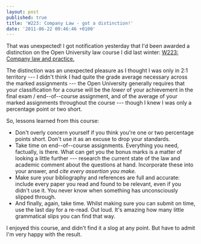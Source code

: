 ```yaml
---
layout: post
published: true
title: 'W223: Company Law - got a distinction!'
date: '2011-06-22 09:46:46 +0100'
---
```

That was unexpected! I got notification yesterday that I'd been awarded a distinction on the Open University law course I did last winter: [W223: Company law and practice.](http://www3.open.ac.uk/study/undergraduate/course/w223.htm)

The distinction was an unexpected pleasure as I thought I was only in 2:1 territory --- I didn't think I had quite the grade average necessary across the marked assignments --- the Open University generally requires that your classification for a course will be the *lower* of your achievement in the final exam / end--of--course assignment, and of the average of your marked assignments throughout the course --- though I knew I was only a percentage point or two short.

So, lessons learned from this course:

* Don't overly concern yourself if you think you're one or two percentage points short. Don't use it as an excuse to drop your standards.
* Take time on end--of--course assignments. Everything you need, factually, is there. What can get you the bonus marks is a matter of looking a little further --- research the current state of the law and academic comment about the questions at hand. Incorporate these into your answer, and *cite every assertion you make.*
* Make sure your bibliography and references are full and accurate: include every paper you read and found to be relevant, even if you didn't use it. You never know when something has unconsciously slipped through.
* And finally, again, take time. Whilst making sure you can submit on time, use the last day for a re-read. Out loud. It's amazing how many little grammatical slips you can find that way.

I enjoyed this course, and didn't find it a slog at any point. But have to admit I'm very happy with the result.
